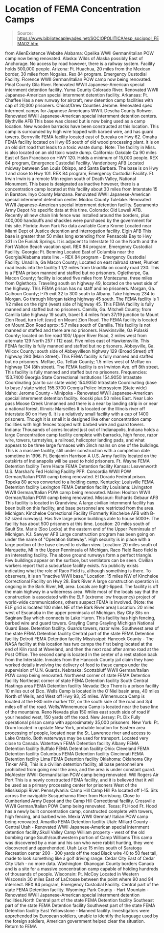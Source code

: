 # Location of FEMA Concentration Camps

> Source: https://www.bibliotecapleyades.net/SOCIOPOLITICA/esp_sociopol_FEMA02.htm

from AlienExistence Website
Alabama:
Opelika WWII German/Italian POW camp now being renovated.
Alaska:
Wilds of Alaska possibly East of Anchorage.
No access by road however, there is a railway system.
Facility holds 500,000 people.
Arizona:
Ft. Huachua, 20 miles from the Mexican border, 30 miles from Nogales. Rex 84 program. Emergency Custodial Facility.
Florence WWII German/Italian POW camp now being renovated.
Pinal County Gila River. Renovated WWII Japanese-American special internment detention facility.
Yuma County Colorado River. Renovated WWII Japanese-American special internment detention facility.
Arkansas:
Ft. Chaffee Has a new runway for aircraft, new detention camp facilities with cap of 20,000 prisoners.
Chicot/Drew Counties Jerome. Renovated spec Interment camps for Japanese Americans WWII.
Descha County Rohwer. Renovated WWII Japanese-American special internment detention centers.
Blythville AFB This base was closed but is now being used as a camp location. New wooden barracks have been constructed at this location. This camp is surrounded by high wire topped with barbed wire, and has guard towers.
Berryville FEMA facility located east of Eureaka on Hwy 62.
Omaha FEMA facility located on Hwy 65 south of old wood processing plant. It is on an old dirt road that leads to a toxic waste dump. Note: The facility in Miss. is also located on an old toxic waste dump.
California:
Oakdale Ca 90 miles East of San Francisco on HWY 120. Holds a minimum of 15,000 people. REX 84 program, Emergence Custodial Facility.
Vandenberg AFB Located midway between San Louis Obispo, and Santa Barbara. The base is on Hwy 1 and close to Hwy 101. REX 84 program, Emergency Custodial Facility.
Ft. Irwin Irwin is a remote Mtn region south of Death Valley, National Monument. This base is designated as inactive however, there is a concentration camp located at this facility about 30 miles from Interstate 15 in Barstow.
Inyo County Manzana. Renovated WWII Japanese-American special internment detention center.
Modoc County Tulelake. Renovated WWII Japanese-American special internment detention facility.
Sacramento Army Depot No specific data at this time.
Colorado:
Old Lowell AFB. Recently all new chain link fence was installed around the borders, plus 400,000 handcuffs and shackles were purchased by the government for this site.
Florida:
Avon Park No data available
Camp Krome Located near Miami Dept of Justice detention and interrogation facility.
Elgin AFB This base is greater than 50 miles long extending from Pensacola Bay to Hwy 331 in De Funiak Springs. It is adjacent to Interstate 10 on the North and the Fort Walton Beach vacation spot.
REX 84 program, Emergency Custodial Facility.
Georgia:
Ft. Benning Located East of Columbia near the Georgia/Alabama state line. - REX 84 program - Emergency Custodial Facility.
Unadilla, Ga Macon County; Located on east railroad street, Plunket road leads into the facility 1 1/2 miles from Unadilla on county road 230. This is a FEMA prison manned and staffed but no prisoners.
Oglethorpe, Ga. Macon County; facility is located five miles from Montezuma, three miles from Oglethorp. Traveling south on highway 49, located on the west side of the highway. This FEMA prison has no staff and no prisoners.
Morgan, Ga. Calhoun County; I-75 exit 32 to 300 south to Albany. Take highway 234 to Morgan. Go through Morgan taking highway 45 south. The FEMA facility is 1 1/2 miles on the right (west) side of highway 45. This FEMA facility is fully manned and staffed but no prisoners.
Camilla, Ga. Mitchell County; from Camilla take highway 19 south, travel 5.4 miles from 37/19 junction to Mount Zion Road, turn left (east) on Mount Zion Road. The FEMA facility is located on Mount Zion Road aprox: 5.7 miles south of Camilla. This facility is not manned or staffed and there are no prisoners.
Hawkinsville, Ga Pulaski County; located on fire road 100/ Upper River Road, 2 miles west from alternate 129 North 257 / 112 east. Five miles east of Hawkensville. This FEMA facility is fully manned and staffed but no prisoners.
Abbeyville, Ga. Wilcox County: south side of Abbeyvilleon highway 129 (Broad Street) off highway 280 (Main Street). This FEMA facility is fully manned and staffed but no prisoners.
McRae, Ga. Telfair County; 1.5 miles west of McRae on highway 134 (8th street). The FEMA facility is on Irwinton Ave. off 8th street. This facility is fully manned and staffed but no prisoners.
Frequencies: 153.7400 Georgia State Correctional Institutions 154.9050 Intrastate Coordinating (car to car state wide) 154.9350 Intrastate Coordinating (base to base / state wide) 155.3700 Georgia Police Intersystem (State wide)
Idaho:
Jerome County - Minipoka - Renovated WWII Japanese-American special internment detention facility.
Kooski plus 50 miles East. Near Lolo pass
Moose Creek Unmanned and there is a near by landing strip in or near a national forest.
Illinois:
Marseilles It is located on the Illinois river off Interstate 80 on Hwy 6. It is a relatively small facility with a cap of 1400 prisoners.
Though it is small it is designed like other concentration camp facilities with high fences topped with barbed wire and guard towers.
Indiana:
Thousands of acres located just out of Indianapolis, Indiana holds a large Concentration camp facility complete with barracks, high fence, razor wire, towers, turnstyles, a railroad, helicopter landing pads, and what appears to be three large furnaces with 3inch mains on one of the buildings. This is a massive facility, still under construction with a completion date sometime in 1996.
Ft. Benjamin Harrison A U.S. Army facility located on the outskirts of Indianapolis will be used to hold prisoners.
Ft. Wayne FEMA Detention facility
Terre Haute FEMA Detention facility
Kansas:
Leavenworth U.S. Marshal's Fed Holding Facility PFP.
Concordia WWII POW German/Italian POW camp being renovated.
El Dorado Federal prison.
Topeka 80 acres converted to a holding camp.
Kentucky:
Louisville FEMA Detention facility
Lexington FEMA Detention facility
Louisiana:
Livingston WWII German/Italian POW camp being renovated.
Maine:
Houlton WWII German/Italian POW camp being renovated.
Missouri:
Richards Gebaur AFB This facility is located in Grandview, A large civilian internment facility has been built on this facility, and base personnel are restricted from the area.
Michigan:
Kincheloe Correctional Facility (Formerly Kincheloe AFB with B-52 sized runways). Has five large prison buildings able to house 5000+. The facility has about 500 prisoners at this time. Location: 20 miles south of Sault Ste. Marie (Soo Locks) at the eastern end of the Upper Penninsula of Michigan.
K.I. Sawyer AFB Large construction program has been going on under the name of "Operation Gateway". High security is in place with a large portion of the base closed to civilian view. Location: 20 miles south of Marquette, MI in the Upper Penninsula of Michigan.
Raco Field Raco field is an interesting facility. The above ground runways form a perfect triangle. Few buildings appear on the surface, but ventilators can be seen. Civilian workers report that a subsurface facility exists. No publicity exists indicating what the role of Raco Field is, although something is there. To observers, it is an "inactive WWII base." Location: 15 miles NW of Kincheloe Correctional Facility on Hwy 28.
Bark River A large construction operation is ongoing in the Bark River, MI, area. Locals are tight-lipped. The facility is off the main highway in a wilderness area. While most of the locals say that the construction is associated with the ELF (extreme low frequency) project of world-wide communications, others suspect FEMA is involved. (Note: the ELF grid is located 100 miles NE of the Bark River area) Location: 20 miles west of Escanaba in the upper penninsula of Michigan.
Bay City Sits on Saginaw Bay which connects to Lake Huron. This facility has high fencing, barbed wire and guard towers.
Grayling Camp Grayling Michigan National Guard Base. Detention facility. Guards towers, razor wire.
Southwest area of the state FEMA Detention facility
Central part of the state FEMA Detention facility
Detroit FEMA Detention facility
Mississippi:
Hancock County - The NASA facility at this location has two camps the first being located at the end of Kiln road at Waveland, and then the next road after ammo road at the Post Office.
The second camp is located in the center of a rest station back from the Interstate.
Inmates from the Hancock County jail claim they have worked details involving the delivery of food to these camps under the supervision of U.N. Guards.
Nebraska:
Scottsbluff WWII German/Italian POW camp being renovated.
Northwest corner of state FEMA Detention facility
Northeast corner of state FEMA Detention facility
South Central Hastings area FEMA Detention facility
Nevada:
Elco There is a prison facility 10 miles out of Elco.
Wells Camp is located in the O'Niel basin area, 40 miles North of Wells, and West off Hwy 93, 25 miles.
Winnemucca Camp is located at the I-80 mile marker 112, on the south side of the road and 3/4 miles off of the road.
Wells/Winnemucca Camp is located near the base line of the mountains. Reno Nevada plus 150 miles east south side of road if your headed west, 150 yards off the road.
New Jersey:
Ft. Dix Fully operational prison camp with approximately 35,000 prisoners.
New York:
Ft. Drum located in upstate New York, probable location for Eastern area processing of people, located near the St. Lawrence river and access to Lake Ontario. Both waterways may be used for transport. Located very close to Canada.
Watertown FEMA Detention facility
Albany FEMA Detention facility
Buffalo FEMA Detention facility
Ohio:
Cleveland FEMA Detention facility
Columbus FEMA Detention facility
Cincinnati FEMA Detention facility
Lima FEMA Detention facility
Oklahoma:
Oklahoma City Tinker AFB, This is a civilian detention facility, all base personnel are prohibited from going near the area, and the area is under constant guard.
McAlester WWII German/Italian POW camp being renovated.
Will Rogers Air Port This is a newly constructed FEMA facility, and it is believed that it will be used as a primary processing center for prisoners West of the Mississippi River.
Pennsylvania:
Camp Hill Camp Hill Pa located off I-15. Sits across the navigable Susquehanna River from Harrisburg. Close to Cumberland Army Depot and the Camp Hill Correctional facility.
Crossville WWII German/Italian POW Camp being renovated.
Texas:
Ft.Hood Ft. Hood has a newly built concentration camp, constructed complete with towers, high fencing, and barbed wire.
Mexia WWII German/ Italian POW camp being renovated.
Amarillo FEMA Detention facility
Utah:
Millard County - Central Utah - Renovated WWII Japanese-American special internment detention facility.Skull Valley Camp William property - west of the old bombing range South/southwestern portion of Camp Williams This camp was discovered by a man and his son who were rabbit hunting, they were discovered and apprehended.
Utah Lake 15 miles south of Saratoga Recreation center 200 - 300 yards off the road Black wire 40 to 50 feet tall, made to look something like a golf driving range.
Cedar City East of Cedar City Utah - no more data.
Washington:
Okanogan County borders Canada and is a site for a massive concentration camp capable of holding hundreds of thousands of people.
Wisconsin:
Ft. McCoy Located in Western Wisconsin 30 miles East of LaCrosse between the point where 90 and 94 intersect. REX 84 program, Emergency Custodial Facility.
Central part of the state FEMA Detention facility.
Wyoming:
Park County - Hart Mountain - Renovated WWII Japanese-American special internment detention facilities.North Central part of the state FEMA Detention facility
Southeast part of the state FEMA Detention facility
Southwest part of the state FEMA Detention facility
East Yellowstone - Manned facility. Investigators were apprehended by European soldiers, unable to identify the language used by the foreign soldiers, American government helped clear the situation.
Return to FEMA
